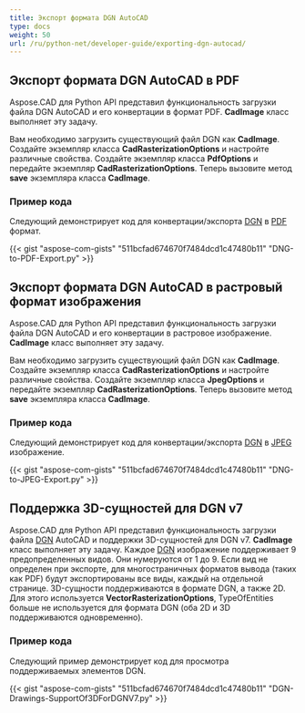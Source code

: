 ```yaml
---
title: Экспорт формата DGN AutoCAD
type: docs
weight: 50
url: /ru/python-net/developer-guide/exporting-dgn-autocad/
---
```


## **Экспорт формата DGN AutoCAD в PDF**

Aspose.CAD для Python API представил функциональность загрузки файла DGN AutoCAD и его конвертации в формат PDF. **CadImage** класс выполняет эту задачу.

Вам необходимо загрузить существующий файл DGN как **CadImage**. Создайте экземпляр класса **CadRasterizationOptions** и настройте различные свойства. Создайте экземпляр класса **PdfOptions** и передайте экземпляр **CadRasterizationOptions**. Теперь вызовите метод **save** экземпляра класса **CadImage**.

### Пример кода

Следующий демонстрирует код для конвертации/экспорта [DGN](https://docs.fileformat.com/cad/dgn/) в [PDF](https://docs.fileformat.com/pdf/) формат.


{{< gist "aspose-com-gists" "511bcfad674670f7484dcd1c47480b11" "DNG-to-PDF-Export.py" >}}


## **Экспорт формата DGN AutoCAD в растровый формат изображения**

Aspose.CAD для Python API представил функциональность загрузки файла DGN AutoCAD и его конвертации в растровое изображение. **CadImage** класс выполняет эту задачу.

Вам необходимо загрузить существующий файл DGN как **CadImage**. Создайте экземпляр класса **CadRasterizationOptions** и настройте различные свойства. Создайте экземпляр класса **JpegOptions** и передайте экземпляр **CadRasterizationOptions**. Теперь вызовите метод **save** экземпляра класса **CadImage**.

### Пример кода

Следующий демонстрирует код для конвертации/экспорта [DGN](https://docs.fileformat.com/cad/dgn/) в [JPEG](https://docs.fileformat.com/image/jpeg/) изображение.

{{< gist "aspose-com-gists" "511bcfad674670f7484dcd1c47480b11" "DNG-to-JPEG-Export.py" >}}

## **Поддержка 3D-сущностей для DGN v7**

Aspose.CAD для Python API представил функциональность загрузки файла [DGN](https://docs.fileformat.com/cad/dgn/) AutoCAD и поддержки 3D-сущностей для DGN v7. **CadImage** класс выполняет эту задачу. Каждое [DGN](https://docs.fileformat.com/cad/dgn/) изображение поддерживает 9 предопределенных видов. Они нумеруются от 1 до 9. Если вид не определен при экспорте, для многостраничных форматов вывода (таких как PDF) будут экспортированы все виды, каждый на отдельной странице. 3D-сущности поддерживаются в формате DGN, а также 2D. Для этого используется **VectorRasterizationOptions**, TypeOfEntities больше не используется для формата DGN (оба 2D и 3D поддерживаются одновременно).

### Пример кода

Следующий пример демонстрирует код для просмотра поддерживаемых элементов DGN.


{{< gist "aspose-com-gists" "511bcfad674670f7484dcd1c47480b11" "DGN-Drawings-SupportOf3DForDGNV7.py" >}}
